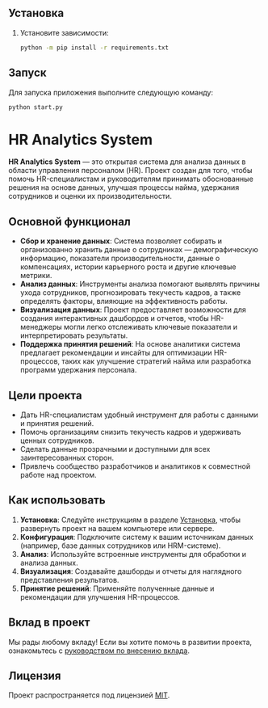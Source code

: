 ## Установка

1. Установите зависимости:

   ```bash
   python -m pip install -r requirements.txt
   ```

## Запуск

Для запуска приложения выполните следующую команду:

```bash
python start.py
```
# HR Analytics System

**HR Analytics System** — это открытая система для анализа данных в области управления персоналом (HR). Проект создан для того, чтобы помочь HR-специалистам и руководителям принимать обоснованные решения на основе данных, улучшая процессы найма, удержания сотрудников и оценки их производительности.

## Основной функционал

- **Сбор и хранение данных**: Система позволяет собирать и организованно хранить данные о сотрудниках — демографическую информацию, показатели производительности, данные о компенсациях, истории карьерного роста и другие ключевые метрики.
- **Анализ данных**: Инструменты анализа помогают выявлять причины ухода сотрудников, прогнозировать текучесть кадров, а также определять факторы, влияющие на эффективность работы.
- **Визуализация данных**: Проект предоставляет возможности для создания интерактивных дашбордов и отчетов, чтобы HR-менеджеры могли легко отслеживать ключевые показатели и интерпретировать результаты.
- **Поддержка принятия решений**: На основе аналитики система предлагает рекомендации и инсайты для оптимизации HR-процессов, таких как улучшение стратегий найма или разработка программ удержания персонала.

## Цели проекта

- Дать HR-специалистам удобный инструмент для работы с данными и принятия решений.
- Помочь организациям снизить текучесть кадров и удерживать ценных сотрудников.
- Сделать данные прозрачными и доступными для всех заинтересованных сторон.
- Привлечь сообщество разработчиков и аналитиков к совместной работе над проектом.

## Как использовать

1. **Установка**: Следуйте инструкциям в разделе [Установка](#установка), чтобы развернуть проект на вашем компьютере или сервере.
2. **Конфигурация**: Подключите систему к вашим источникам данных (например, базе данных сотрудников или HRM-системе).
3. **Анализ**: Используйте встроенные инструменты для обработки и анализа данных.
4. **Визуализация**: Создавайте дашборды и отчеты для наглядного представления результатов.
5. **Принятие решений**: Применяйте полученные данные и рекомендации для улучшения HR-процессов.

## Вклад в проект

Мы рады любому вкладу! Если вы хотите помочь в развитии проекта, ознакомьтесь с [руководством по внесению вклада](CONTRIBUTING.md).

## Лицензия

Проект распространяется под лицензией [MIT](LICENSE).
